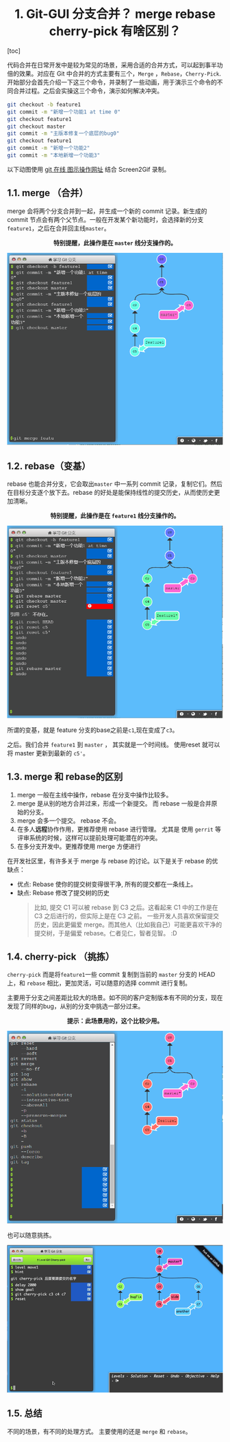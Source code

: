 <div align=center>

# 1. Git-GUI 分支合并？ merge rebase cherry-pick 有啥区别？
</div>

[toc]

代码合并在日常开发中是较为常见的场景，采用合适的合并方式，可以起到事半功倍的效果。对应在 Git 中合并的方式主要有三个，`Merge` ，`Rebase`，`Cherry-Pick`. 开始部分会首先介绍一下这三个命令，并录制了一些动画，用于演示三个命令的不同合并过程。之后会实操这三个命令，演示如何解决冲突。

```bash
git checkout -b feature1
git commit -m "新增一个功能1 at time 0"
git checkout feature1
git checkout master
git commit -m "主版本修复一个底层的bug0"
git checkout feature1
git commit -m "新增一个功能2"
git commit -m "本地新增一个功能3"
```
以下动图使用 [git 在线 图示操作网址](https://learngitbranching.js.org/?locale=zh_CN) 结合 Screen2Gif 录制。

## 1.1. merge （合并）
merge 会将两个分支合并到一起，并生成一个新的 commit 记录。新生成的 commit 节点会有两个父节点。一般在开发某个新功能时，会选择新的分支`feature1`，之后在合并回主线`master`。

<div align=center>

**特别提醒，此操作是在 `master` 线分支操作的。**
</div>

![merge](image/git-merge-graph.gif)

## 1.2. rebase（变基）
rebase 也能合并分支，它会取出`master` 中一系列 commit 记录，复制它们。然后在目标分支逐个放下去。rebase 的好处是能保持线性的提交历史，从而使历史更加清晰。

<div align=center>

**特别提醒，此操作是在 `feature1` 线分支操作的。**
</div>

![rebase](image/git-rebase-graph.gif)

所谓的变基，就是 feature 分支的base之前是`c1`,现在变成了`c3`。

之后。我们合并 `feature1` 到 `master` ， 其实就是一个时间线。 使用reset 就可以将 master 更新到最新的 `c5'`。


## 1.3. merge 和 rebase的区别

1. merge 一般在主线中操作，rebase 在分支中操作比较多。
2. merge 是从别的地方合并过来，形成一个新提交。 而 rebase 一般是合并原始的分支。
3. merge 会多一个提交。 rebase 不会。
4. 在多人**远程**协作作用，更推荐使用 rebase 进行管理。 尤其是 使用 `gerrit` 等评审系统的时候，这样可以提前处理可能潜在的冲突。
5. 在多分支开发中。更推荐使用 merge 方便进行

在开发社区里，有许多关于 merge 与 rebase 的讨论。以下是关于 rebase 的优缺点：

- 优点: Rebase 使你的提交树变得很干净, 所有的提交都在一条线上。
- 缺点: Rebase 修改了提交树的历史
    >比如, 提交 C1 可以被 rebase 到 C3 之后。这看起来 C1 中的工作是在 C3 之后进行的，但实际上是在 C3 之前。
    >一些开发人员喜欢保留提交历史，因此更偏爱 merge。而其他人（比如我自己）可能更喜欢干净的提交树，于是偏爱 rebase。仁者见仁，智者见智。 :D

## 1.4. cherry-pick （挑拣）

`cherry-pick` 而是将`feature1`一些 commit 复制到当前的 `master` 分支的 HEAD 上，和 `rebase` 相比，更加灵活，可以随意的选择 commit 进行复制。

主要用于分支之间差距比较大的场景。如不同的客户定制版本有不同的分支，现在发现了同样的bug，从别的分支中挑选一部分过来。

<div align=center>

**提示：此场景用的，这个比较少用。**
</div>

![cherry-pick](image/git-cherry-pick-graph.gif)

也可以随意挑拣。

![cherry-pick](image/git-cherry-pick-graph-2.gif)

## 1.5. 总结
不同的场景，有不同的处理方式。
主要使用的还是 `merge` 和 `rebase`。
